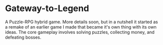 # Gateway-to-Legend
A Puzzle-RPG hybrid game. More details soon, but in a nutshell it started as a remake of an earlier game I made
that became it's own thing with its own ideas. The core gameplay involves solving puzzles, collecting money, and defeating bosses.
